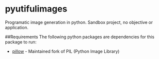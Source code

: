 # pyutifulimages
Programatic image generation in python. Sandbox project, no objective or application.

##Requirements
The following python packages are dependencies for this package to run:
* [pillow](https://pypi.python.org/pypi/Pillow/2.0.0) - Maintained fork of PIL (Python Image Library)
